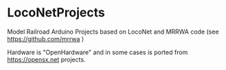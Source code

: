 # LocoNetProjects

Model Railroad Arduino Projects based on LocoNet and MRRWA code (see https://github.com/mrrwa )

Hardware is "OpenHardware" and in some cases is ported from https://opensx.net projects.
